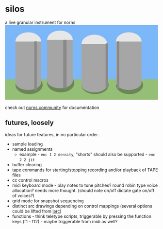 # silos
a live granular instrument for norns
![](assets/silos.png)

check out [norns.community](https://norns.community/authors/justmat/silos) for documentation

## futures, loosely

ideas for future features, in no particular order.

* sample loading
* named assignments
    * example -  ``enc 1 2 density``, "shorts" should also be supported - ``enc 2 2 jit``
* buffer clearing
* tape commands for starting/stopping recording and/or playback of TAPE files
* cc control macros
* midi keyboard mode - play notes to tune pitches? round robin type voice allocation? needs more thought. (should note on/off dictate gate on/off of voices?)
* grid mode for snapshot sequencing
* distinct arc drawings depending on control mappings (several options could be lifted from [larc](https://github.com/justmat/larc))
* functions - think teletype scripts, triggerable by pressing the function keys (f1 - f12) - maybe triggerable from midi as well?
